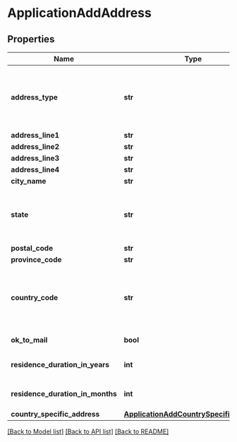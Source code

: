 # ApplicationAddAddress

## Properties
Name | Type | Description | Notes
------------ | ------------- | ------------- | -------------
**address_type** | **str** | Type of address. This is a reference data field. Please use /v1/apac/utilities/referenceData/{addressType} resource to get valid value of this field with description. You can use addressType field name as the referenceCode parameter to retrieve the values. | [optional] 
**address_line1** | **str** | Address line 1 | [optional] 
**address_line2** | **str** | Address line 2 | [optional] 
**address_line3** | **str** | Address line 3 | [optional] 
**address_line4** | **str** | Address line 4 | [optional] 
**city_name** | **str** | City | [optional] 
**state** | **str** | State.This is a reference data field. Please use /v1/apac/utilities/referenceData/{addressState} resource to get valid value of this field with description. You can use addressState field name as the referenceCode parameter to retrieve the values. | [optional] 
**postal_code** | **str** | Postal/ZIP code | [optional] 
**province_code** | **str** | Province code | [optional] 
**country_code** | **str** | ISO country code. This is a reference data field. Please use /v1/apac/utilities/referenceData/{country} resource to get valid value of this field with description. You can use countryCode field name as the referenceCode parameter to retrieve the values. | [optional] 
**ok_to_mail** | **bool** | Applicant&#x27;s consent for receiving mail. Valid values: true and false | [optional] 
**residence_duration_in_years** | **int** | Applicant&#x27;s residence duration in the current address in years. Applicable only for residential address. | [optional] 
**residence_duration_in_months** | **int** | Applicant&#x27;s residence duration in the current address in months. Applicable only for residential address. | [optional] 
**country_specific_address** | [**ApplicationAddCountrySpecificAddress**](ApplicationAddCountrySpecificAddress.md) |  | [optional] 

[[Back to Model list]](../README.md#documentation-for-models) [[Back to API list]](../README.md#documentation-for-api-endpoints) [[Back to README]](../README.md)

